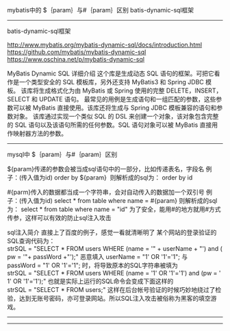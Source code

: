 mybatis中的 $｛param｝与#｛param｝区别
batis-dynamic-sql框架


---------------------------------------------------------------------------------------------------------------------
batis-dynamic-sql框架

http://www.mybatis.org/mybatis-dynamic-sql/docs/introduction.html
https://github.com/mybatis/mybatis-dynamic-sql
https://www.oschina.net/p/mybatis-dynamic-sql

MyBatis Dynamic SQL 详细介绍
这个库是生成动态 SQL 语句的框架。可把它看作是一个类型安全的 SQL 模板库，另外还支持 MyBatis3 和 Spring JDBC 模板。
该库将生成格式化为由 MyBatis 或 Spring 使用的完整 DELETE，INSERT，SELECT 和 UPDATE 语句。
最常见的用例是生成语句和一组匹配的参数，这些参数可以被 MyBatis 直接使用。该库还将生成与 Spring JDBC 模板兼容的语句和参数对象。
该库通过实现一个类似 SQL 的 DSL 来创建一个对象，该对象包含完整的 SQL 语句以及该语句所需的任何参数。SQL 语句对象可以被 MyBatis 直接用作映射器方法的参数。


---------------------------------------------------------------------------------------------------------------------
mysql中 $｛param｝与#｛param｝区别

${param}传递的参数会被当成sql语句中的一部分，比如传递表名，字段名
例子：(传入值为id)
order by ${param} 
则解析成的sql为：
order by id


#{parm}传入的数据都当成一个字符串，会对自动传入的数据加一个双引号
例子：(传入值为id)
select * from table where name = #{param}
则解析成的sql为：
select * from table where name = "id"
为了安全，能用#的地方就用#方式传参，这样可以有效的防止sql注入攻击


sql注入简介
直接上了百度的例子，感觉一看就清晰明了
某个网站的登录验证的SQL查询代码为：
strSQL = "SELECT * FROM users WHERE (name = '" + userName + "') and (pw = '"+ passWord +"');"
恶意填入
userName = "1' OR '1'='1";
与passWord = "1' OR '1'='1";
时，将导致原本的SQL字符串被填为
strSQL = "SELECT * FROM users WHERE (name = '1' OR '1'='1') and (pw = '1' OR '1'='1');"
也就是实际上运行的SQL命令会变成下面这样的
strSQL = "SELECT * FROM users;"
这样在后台帐号验证的时候巧妙地绕过了检验，达到无账号密码，亦可登录网站。所以SQL注入攻击被俗称为黑客的填空游戏。


---------------------------------------------------------------------------------------------------------------------





---------------------------------------------------------------------------------------------------------------------





